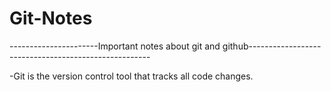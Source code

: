 # Git-Notes
----------------------Important notes about git and github-----------------------------------------------------

-Git is the version control tool that tracks all code changes.
